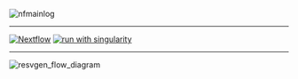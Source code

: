 
 ![nfmainlog](https://github.com/user-attachments/assets/383a505a-690b-42cc-aa98-89dabf854dd3) 

---
<!-- <img src="https://github.com/user-attachments/assets/383a505a-690b-42cc-aa98-89dabf854dd3" width="500" /> -->
[![Nextflow](https://img.shields.io/badge/nextflow%20DSL2-%E2%89%A524.04.2-5914.svg)](https://www.nextflow.io/)
[![run with singularity](https://img.shields.io/badge/run%20with-singularity-1d355c.svg?labelColor=000000)](https://sylabs.io/docs/)


---


![resvgen_flow_diagram](https://github.com/user-attachments/assets/f6d035e1-6ec3-497b-b6ec-73f7aeffd388)



